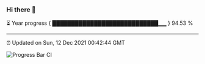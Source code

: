 ### Hi there 👋

⏳ Year progress { ████████████████████████████▁▁ } 94.53 %

---

⏰ Updated on Sun, 12 Dec 2021 00:42:44 GMT

![Progress Bar CI](https://github.com/liununu/liununu/workflows/Progress%20Bar%20CI/badge.svg)
